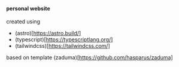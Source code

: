 #### personal website
created using
- (astro)[https://astro.build/]
- (typescript)[https://typescriptlang.org/]
- (tailwindcss)[https://tailwindcss.com/]

based on template (zaduma)[https://github.com/hasparus/zaduma]

